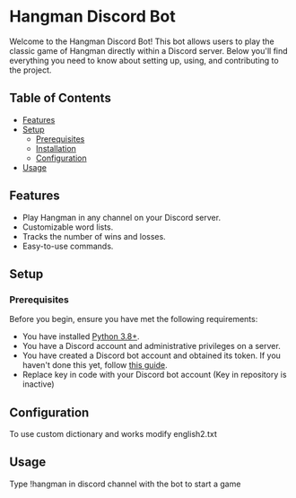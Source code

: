 # Hangman Discord Bot

Welcome to the Hangman Discord Bot! This bot allows users to play the classic game of Hangman directly within a Discord server. Below you'll find everything you need to know about setting up, using, and contributing to the project.

## Table of Contents

- [Features](#features)
- [Setup](#setup)
  - [Prerequisites](#prerequisites)
  - [Installation](#installation)
  - [Configuration](#configuration)
- [Usage](#usage)

## Features

- Play Hangman in any channel on your Discord server.
- Customizable word lists.
- Tracks the number of wins and losses.
- Easy-to-use commands.

## Setup

### Prerequisites

Before you begin, ensure you have met the following requirements:

- You have installed [Python 3.8+](https://www.python.org/downloads/).
- You have a Discord account and administrative privileges on a server.
- You have created a Discord bot account and obtained its token. If you haven't done this yet, follow [this guide](https://discordpy.readthedocs.io/en/stable/discord.html).
- Replace key in code with your Discord bot account (Key in repository is inactive)
###

## Configuration
To use custom dictionary and works modify english2.txt


## Usage
Type !hangman in discord channel with the bot to start a game

